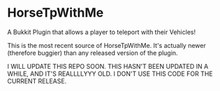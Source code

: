 # HorseTpWithMe
A Bukkit Plugin that allows a player to teleport with their Vehicles!

This is the most recent source of HorseTpWithMe. It's actually newer (therefore buggier) than any released version of the plugin.


I WILL UPDATE THIS REPO SOON. THIS HASN'T BEEN UPDATED IN A WHILE, AND IT'S REALLLLYYY OLD. I DON'T USE THIS CODE FOR THE CURRENT RELEASE.
